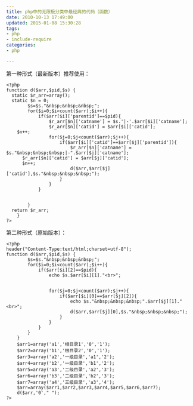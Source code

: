```yaml
---
title: php中的无限极分类中最经典的代码（函数）
date: 2010-10-13 17:49:00
updated: 2015-01-08 15:30:28
tags: 
- php
- include-require
categories: 
- php

---
```

第一种形式（最新版本）推荐使用：

    <?php
    function d($arr,$pid,$s) {
      static $r_arr=array();
      static $n = 0;
            $s=$s."&nbsp;&nbsp;&nbsp;";
            for($i=0;$i<count($arr);$i++){
                if($arr[$i]['parentid']==$pid){
                    $r_arr[$n]['catname'] = $s.'|-'.$arr[$i]['catname'];
                    $r_arr[$n]['catid'] = $arr[$i]['catid'];
        $n++;
                    for($j=0;$j<count($arr);$j++){
                        if($arr[$i]['catid']==$arr[$j]['parentid']){
                            $r_arr[$n]['catname'] = $s."&nbsp;&nbsp;&nbsp;|-".$arr[$j]['catname'];
          $r_arr[$n]['catid'] = $arr[$j]['catid'];
          $n++;
                            d($arr,$arr[$j]['catid'],$s."&nbsp;&nbsp;&nbsp;");
                        }
                    }
                }
    
    
            }
      return $r_arr;
        }
    ?>

第二种形式（原始版本）：

    <?php
    header("Content-Type:text/html;charset=utf-8");
    function d($arr,$pid,$s) {
            $s=$s."&nbsp;&nbsp;&nbsp;";
            for($i=0;$i<count($arr);$i++){
                if($arr[$i][2]==$pid){
                    echo $s.$arr[$i][1]."<br>";
    
    
                    for($j=0;$j<count($arr);$j++){
                        if($arr[$i][0]==$arr[$j][2]){
                            echo $s."&nbsp;&nbsp;&nbsp;".$arr[$j][1]."<br>";
                            d($arr,$arr[$j][0],$s."&nbsp;&nbsp;&nbsp;");
                        }
                    }
                }
            }
        }
        $arr1=array('a1','根目录1','0','1');
        $arr2=array('b1','根目录2','0','1');
        $arr3=array('a2','一级目录','a1','2');
        $arr4=array('b2','一级目录','b1','2');
        $arr5=array('a3','二级目录','a2','3');
        $arr6=array('b3','二级目录','b2','3');
        $arr7=array('a4','三级目录','a3','4');
        $arr=array($arr1,$arr2,$arr3,$arr4,$arr5,$arr6,$arr7);
        d($arr,'0'," ");
    ?>